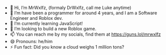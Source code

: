 - 👋 Hi, I’m MrWxlfz, (formaly DrWxlfz, call me Luke anytime)
- 👀 I’m have been a programmer for around 4 years, and I am a Software Engineer and Roblox dev.
- 🌱 I’m currently learning JavaScript!
- 💞️ I’m looking to build a new Roblox game.
- 📫 You can reach me by my socials, find them at https://guns.lol/mrwxlfz
- 😄 Pronouns: he/him
- ⚡ Fun fact: Did you know a cloud weighs 1 million tons?
